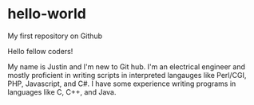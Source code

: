 # hello-world
My first repository on Github

Hello fellow coders!

My name is Justin and I'm new to Git hub. I'm an electrical engineer and mostly proficient in writing scripts in interpreted langauges like Perl/CGI, PHP, Javascript, and C#. I have some experience writing programs in languages like C, C++, and Java. 
